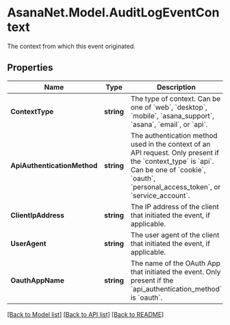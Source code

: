 # AsanaNet.Model.AuditLogEventContext
The context from which this event originated.

## Properties

Name | Type | Description | Notes
------------ | ------------- | ------------- | -------------
**ContextType** | **string** | The type of context. Can be one of &#x60;web&#x60;, &#x60;desktop&#x60;, &#x60;mobile&#x60;, &#x60;asana_support&#x60;, &#x60;asana&#x60;, &#x60;email&#x60;, or &#x60;api&#x60;. | [optional] 
**ApiAuthenticationMethod** | **string** | The authentication method used in the context of an API request. Only present if the &#x60;context_type&#x60; is &#x60;api&#x60;. Can be one of &#x60;cookie&#x60;, &#x60;oauth&#x60;, &#x60;personal_access_token&#x60;, or &#x60;service_account&#x60;. | [optional] 
**ClientIpAddress** | **string** | The IP address of the client that initiated the event, if applicable. | [optional] 
**UserAgent** | **string** | The user agent of the client that initiated the event, if applicable. | [optional] 
**OauthAppName** | **string** | The name of the OAuth App that initiated the event. Only present if the &#x60;api_authentication_method&#x60; is &#x60;oauth&#x60;. | [optional] 

[[Back to Model list]](../README.md#documentation-for-models) [[Back to API list]](../README.md#documentation-for-api-endpoints) [[Back to README]](../README.md)

